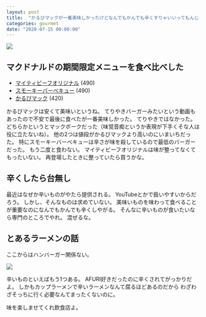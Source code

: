 ```yaml
---
layout: post
title:  "かるびマックが一番美味しかったけどなんでもかんでも辛くすりゃいいってもんじゃねーぞ"
categories: gourmet
date: "2020-07-15 00:00:00"
---
```



<div class="trim">
  <div class="trim__item">
    <a href="{{ site.url }}/assets/images/2020-07-15-report/IMG_20200708_215117.jpg">
      <img class="one" src="{{ site.url }}/assets/thumbnail/2020-07-15-report/IMG_20200708_215117.jpg">
    </a>
  </div>
</div>


## マクドナルドの期間限定メニューを食べ比べした

- [マイティビーフオリジナル](https://www.mcdonalds.co.jp/products/7110/) (490)
- [スモーキーバーベキュー](https://www.mcdonalds.co.jp/products/7120/) (490)
- [かるびマック](https://www.mcdonalds.co.jp/products/7100/) (420)

かるびマックは安くて美味いというね。
てりやきバーガーみたいという動画もあったので不安で最後に食べたが一番美味しかった。
てりやきではなかった。どちらかというとマックポークだった（味覚音痴というか表現が下手くそな人は役に立たないね）。
他の2つは値段がかるびマックより高いのにいまいちだった。
特にスモーキーバーベキューは辛さが味を殺しているので最低のバーガーだった。
もう二度と食わない。
マイティビーフオリジナルは味が整ってなくてもったいない。
再登場したときに整っていたら買うかな。

## 辛くしたら台無し

最近はなぜか辛いものがやたら提供される。
YouTubeとかで扱いやすいからだろう。
しかし、そんなものは求めていない。
美味いものを味わって食べることが重要なのになんでもかんでも辛くしやがる。
そんなに辛いものが食いたいなら専門のところでやれ。
混ぜるな。

## とあるラーメンの話

ここからはハンバーガー関係ない。


<div class="trim">
  <div class="trim__item">
    <a href="{{ site.url }}/assets/images/2020-07-15-report/IMG_6548.jpg">
      <img class="one" src="{{ site.url }}/assets/thumbnail/2020-07-15-report/IMG_6548.jpg">
    </a>
  </div>
</div>


辛いものといえばもう1つある。
AFURI好きだったのに辛くされてがっかりだよ。
しかもカップラーメンで辛いラーメンなんて腐るほどあるのだから
わざわざそっちに行く必要なんてまったくないのに。

味を楽しませてくれ飲食店よ。
